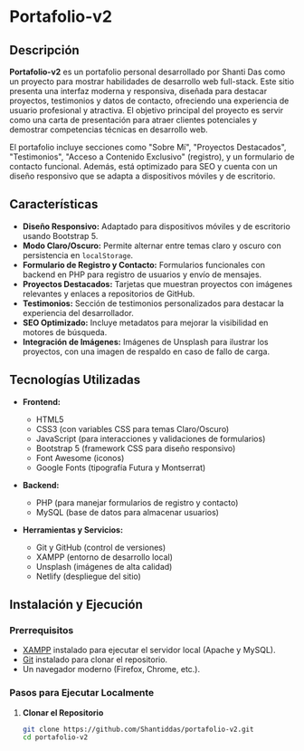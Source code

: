 # Portafolio-v2

## Descripción

**Portafolio-v2** es un portafolio personal desarrollado por Shanti Das como un proyecto para mostrar habilidades de desarrollo web full-stack. Este sitio presenta una interfaz moderna y responsiva, diseñada para destacar proyectos, testimonios y datos de contacto, ofreciendo una experiencia de usuario profesional y atractiva. El objetivo principal del proyecto es servir como una carta de presentación para atraer clientes potenciales y demostrar competencias técnicas en desarrollo web.

El portafolio incluye secciones como "Sobre Mí", "Proyectos Destacados", "Testimonios", "Acceso a Contenido Exclusivo" (registro), y un formulario de contacto funcional. Además, está optimizado para SEO y cuenta con un diseño responsivo que se adapta a dispositivos móviles y de escritorio.

## Características

- **Diseño Responsivo:** Adaptado para dispositivos móviles y de escritorio usando Bootstrap 5.
- **Modo Claro/Oscuro:** Permite alternar entre temas claro y oscuro con persistencia en `localStorage`.
- **Formulario de Registro y Contacto:** Formularios funcionales con backend en PHP para registro de usuarios y envío de mensajes.
- **Proyectos Destacados:** Tarjetas que muestran proyectos con imágenes relevantes y enlaces a repositorios de GitHub.
- **Testimonios:** Sección de testimonios personalizados para destacar la experiencia del desarrollador.
- **SEO Optimizado:** Incluye metadatos para mejorar la visibilidad en motores de búsqueda.
- **Integración de Imágenes:** Imágenes de Unsplash para ilustrar los proyectos, con una imagen de respaldo en caso de fallo de carga.

## Tecnologías Utilizadas

- **Frontend:**
  - HTML5
  - CSS3 (con variables CSS para temas Claro/Oscuro)
  - JavaScript (para interacciones y validaciones de formularios)
  - Bootstrap 5 (framework CSS para diseño responsivo)
  - Font Awesome (iconos)
  - Google Fonts (tipografía Futura y Montserrat)

- **Backend:**
  - PHP (para manejar formularios de registro y contacto)
  - MySQL (base de datos para almacenar usuarios)

- **Herramientas y Servicios:**
  - Git y GitHub (control de versiones)
  - XAMPP (entorno de desarrollo local)
  - Unsplash (imágenes de alta calidad)
  - Netlify (despliegue del sitio)

## Instalación y Ejecución

### Prerrequisitos
- [XAMPP](https://www.apachefriends.org/index.html) instalado para ejecutar el servidor local (Apache y MySQL).
- [Git](https://git-scm.com/) instalado para clonar el repositorio.
- Un navegador moderno (Firefox, Chrome, etc.).

### Pasos para Ejecutar Localmente

1. **Clonar el Repositorio**
   ```bash
   git clone https://github.com/Shantiddas/portafolio-v2.git
   cd portafolio-v2